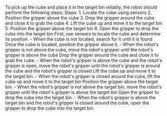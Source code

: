 To pick up the cube and place it in the target bin reliably, the robot should perform the following steps:
    Steps:  1. Locate the cube using sensors  2. Position the gripper above the cube  3. Drop the gripper around the cube and close it to grab the cube  4. Lift the cube up and move it to the target bin  5. Position the gripper above the target bin  6. Open the gripper to drop the cube into the target bin
    First, use sensors to locate the cube and determine its position.
    - When the cube is not located, search for it until it is found
    Once the cube is located, position the gripper above it.
    - When the robot's gripper is not above the cube, move the robot's gripper until the robot's gripper is above the cube
    Drop the gripper around the cube and close it to grab the cube.
    - When the robot's gripper is above the cube and the robot's gripper is open, move the robot's gripper until the robot's gripper is around the cube and the robot's gripper is closed
    Lift the cube up and move it to the target bin.
    - When the robot's gripper is closed around the cube, lift the cube up and move it to the target bin
    Position the gripper above the target bin.
    - When the robot's gripper is not above the target bin, move the robot's gripper until the robot's gripper is above the target bin
    Open the gripper to drop the cube into the target bin.
    - When the robot's gripper is above the target bin and the robot's gripper is closed around the cube, open the gripper to drop the cube into the target bin.